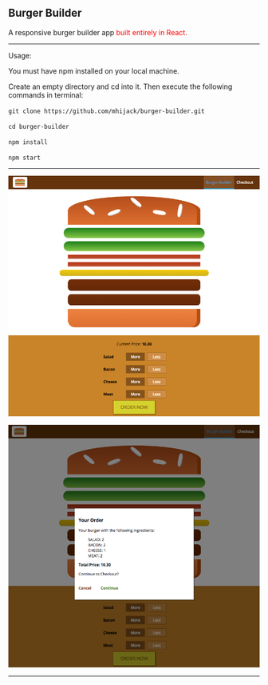 ## Burger Builder

A responsive burger builder app <span style="color: red">built entirely in React.</span>

****

Usage:

You must have npm installed on your local machine.

Create an empty directory and cd into it. Then execute the following commands in terminal:

`git clone https://github.com/mhijack/burger-builder.git`

`cd burger-builder`

`npm install`

`npm start`

****

![build burger interface](readme/burger-builder.png "build burger interface")

![order burger interface](readme/burger-order.png "build order interface")

****

